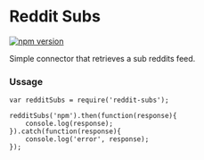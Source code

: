 # Reddit Subs

[![npm version](https://badge.fury.io/js/reddit-subs.svg)](https://badge.fury.io/js/reddit-subs)

Simple connector that retrieves a sub reddits feed.


### Ussage

    var redditSubs = require('reddit-subs');

    redditSubs('npm').then(function(response){
        console.log(response);
    }).catch(function(response){
        console.log('error', response);
    });